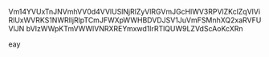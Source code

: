 Vm14YVUxTnJNVmhVV0d4VVlUSlNjRlZyVlRGVmJGcHlWV3RPVlZKclZqVlVi
RlUxWVRKS1NWRlljRlpTCmJFWXpWWHBDVDJSV1JuVmFSMnhXQ2xaRVFUVlJN
bVIzWWpKTmVWWlVNRXREYmxwd1lrRTlQUW9LZVdScAoKcXRn

eay